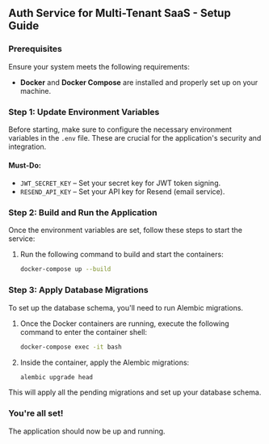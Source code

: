 ## Auth Service for Multi-Tenant SaaS - Setup Guide

### Prerequisites

Ensure your system meets the following requirements:
- **Docker** and **Docker Compose** are installed and properly set up on your machine.

### Step 1: Update Environment Variables

Before starting, make sure to configure the necessary environment variables in the `.env` file. These are crucial for the application's security and integration.

#### Must-Do:
- `JWT_SECRET_KEY` – Set your secret key for JWT token signing.
- `RESEND_API_KEY` – Set your API key for Resend (email service).

### Step 2: Build and Run the Application

Once the environment variables are set, follow these steps to start the service:

1. Run the following command to build and start the containers:
   ```bash
   docker-compose up --build
   ```

### Step 3: Apply Database Migrations

To set up the database schema, you'll need to run Alembic migrations.

1. Once the Docker containers are running, execute the following command to enter the container shell:
   ```bash
   docker-compose exec -it bash
   ```

2. Inside the container, apply the Alembic migrations:
   ```bash
   alembic upgrade head
   ```

This will apply all the pending migrations and set up your database schema.

### You're all set!

The application should now be up and running.
